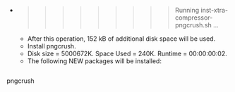 * >>>>>>>>> Running inst-xtra-compressor-pngcrush.sh ...
  * After this operation, 152 kB of additional disk space will be used.
  * Install pngcrush.
  * Disk size = 5000672K. Space Used = 240K. Runtime = 00:00:00:02.
  * The following NEW packages will be installed:
  ```bash
pngcrush
  ```
